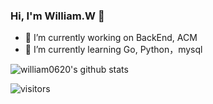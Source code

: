 ### Hi, I'm William.W 👋

- 🔭 I’m currently working on BackEnd, ACM
- 🌱 I’m currently learning Go, Python，mysql

![william0620's github stats](https://github-readme-stats.vercel.app/api?username=william0620&show_icons=true&theme=tokyonight&count_private=true)
<!-- ![Top Langs](https://github-readme-stats.vercel.app/api/top-langs/?username=william0620&layout=compact) -->

![visitors](https://visitor-badge.laobi.icu/badge?page_id=william0620)
